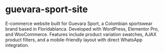 # guevara-sport-site
E-commerce website built for Guevara Sport, a Colombian sportswear brand based in Floridablanca. Developed with WordPress, Elementor Pro, and WooCommerce. Features include product variation swatches, AJAX product filters, and a mobile-friendly layout with direct WhatsApp integration.
